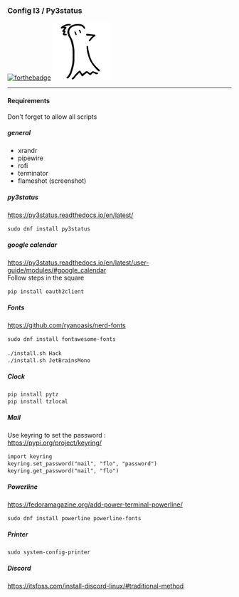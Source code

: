 ### Config I3 / Py3status

[![forthebadge](https://forthebadge.com/images/badges/built-with-love.svg)](https://forthebadge.com)
![Logo FLinguenheld](https://raw.githubusercontent.com/FLinguenheld/dotfiles/main/forelif.png "Pouet")

****
#### Requirements

Don't forget to allow all scripts

##### general
- xrandr
- pipewire  
- rofi  
- terminator  
- flameshot   (screenshot)  

##### py3status
https://py3status.readthedocs.io/en/latest/  

    sudo dnf install py3status

##### google calendar
https://py3status.readthedocs.io/en/latest/user-guide/modules/#google_calendar  
Follow steps in the square  

    pip install oauth2client

##### Fonts
https://github.com/ryanoasis/nerd-fonts  

    sudo dnf install fontawesome-fonts

    ./install.sh Hack
    ./install.sh JetBrainsMono

##### Clock
    pip install pytz
    pip install tzlocal

##### Mail
Use keyring to set the password :  
https://pypi.org/project/keyring/  

    import keyring  
    keyring.set_password("mail", "flo", "password")  
    keyring.get_password("mail", "flo")  


##### Powerline
https://fedoramagazine.org/add-power-terminal-powerline/  

    sudo dnf install powerline powerline-fonts

##### Printer
    sudo system-config-printer

##### Discord
https://itsfoss.com/install-discord-linux/#traditional-method
